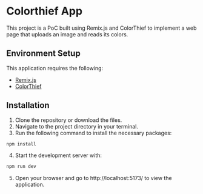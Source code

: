 # Colorthief App

This project is a PoC built using Remix.js and ColorThief to implement a web page that uploads an image and reads its colors.

## Environment Setup

This application requires the following:

- [Remix.js](https://remix.run/)
- [ColorThief](https://lokeshdhakar.com/projects/color-thief/)

## Installation

1. Clone the repository or download the files.
2. Navigate to the project directory in your terminal.
3. Run the following command to install the necessary packages:

```bash
npm install
```
4. Start the development server with:

```bash
npm run dev
```

5. Open your browser and go to http://localhost:5173/ to view the application.